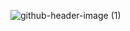 ![github-header-image (1)](https://user-images.githubusercontent.com/122671813/230171184-0e1a597b-5533-48b6-af82-95a62fe62ab8.png)

